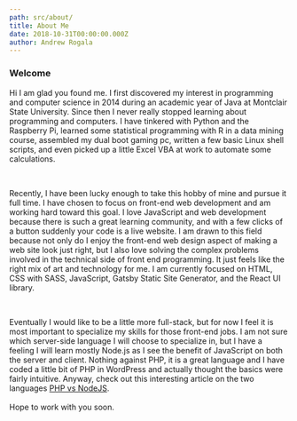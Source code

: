 ```yaml
---
path: src/about/
title: About Me
date: 2018-10-31T00:00:00.000Z
author: Andrew Rogala
---
```


<h3 class="heading-tertiary">Welcome</h3>
<p>Hi I am glad you found me. I first discovered my interest in programming and computer science in 2014 during an academic year of Java at Montclair State University. Since then I never really stopped learning about programming and computers. I have tinkered with Python and the Raspberry Pi, learned some statistical programming with R in a data mining course, assembled my dual boot gaming pc, written a few basic Linux shell scripts, and even picked up a little Excel VBA at work to automate some calculations.</p><br/>

<p>Recently, I have been lucky enough to take this hobby of mine and pursue it full time. I have chosen to focus on front-end web development and am working hard toward this goal. I love JavaScript and web development because there is such a great learning community, and with a few clicks of a button suddenly your code is a live website. I am drawn to this field because not only do I enjoy the front-end web design aspect of making a web site look just right, but I also love solving the complex problems involved in the technical side of front end programming. It just feels like the right mix of art and technology for me. I am currently focused on HTML, CSS with SASS, JavaScript, Gatsby Static Site Generator, and the React UI library.</p><br/>

<p>Eventually I would like to be a little more full-stack, but for now I feel it is most important to specialize my skills for those front-end jobs. I am not sure which server-side language I will choose to specialize in, but I have a feeling I will learn mostly Node.js as I see the benefit of JavaScript on both the server and client. Nothing against PHP, it is a great language and I have coded a little bit of PHP in WordPress and actually thought the basics were fairly intuitive. Anyway, check out this interesting article on the two languages <a href="https://www.infoworld.com/article/3166109/application-development/php-vs-nodejs-an-epic-battle-for-developer-mind-share.html">PHP vs NodeJS</a>.<br/><br/>Hope to work with you soon.</p>
